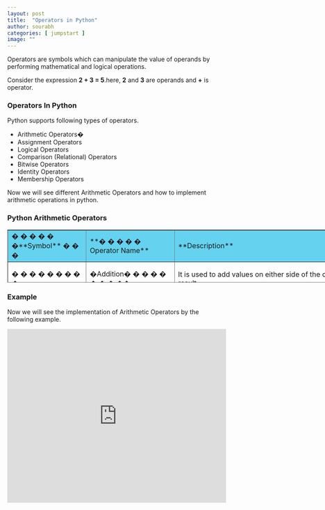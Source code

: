 ```yaml
---
layout: post
title:  "Operators in Python"
author: sourabh
categories: [ jumpstart ]
image: ""
---
```


Operators are symbols which can manipulate the value of operands by performing mathematical and logical operations.

Consider the expression **2 + 3 = 5**.here, **2** and **3** are operands and **+** is operator.

### **Operators In Python**

Python supports following types of operators.

*   Arithmetic Operators�
*   Assignment Operators
*   Logical Operators
*   Comparison (Relational) Operators
*   Bitwise Operators
*   Identity Operators
*   Membership Operators

Now we will see different Arithmetic Operators and how to implement arithmetic operations in python.

### Python Arithmetic Operators

<table style="height: 122px; width: 922px; border-collapse: collapse; border-style: solid;" border="1">

<tbody>

<tr style="height: 18px; background-color: #65d2f0;">

<td style="width: 172px; height: 18px;">� � � � � �**Symbol** � � �</td>

<td style="width: 196px; height: 18px;">**� � � � � Operator Name**</td>

<td style="width: 589px; height: 18px;">**Description**</td>

</tr>

<tr style="height: 10px;">

<td style="width: 172px; height: 10px; text-align: left;">� � � � � � � � � +</td>

<td style="width: 196px; height: 10px; text-align: left;">�Addition� � � � � � � � ��</td>

<td style="width: 589px; height: 10px;">

It is used to add values on either side of the operator and give the result.

</td>

</tr>

<tr style="height: 18px;">

<td style="width: 172px; height: 18px; text-align: left;">� � � � � � � � � -</td>

<td style="width: 196px; height: 18px; text-align: left;">�Subtraction� � � � � � � �</td>

<td style="width: 589px; height: 18px;">

It is used to subtracts values of right- hand operand from left-hand operand.

</td>

</tr>

<tr style="height: 18px;">

<td style="width: 172px; height: 10px; text-align: left;">� � � � � � � � � *</td>

<td style="width: 196px; height: 10px; text-align: left;">�Multiplication� � � � � ��</td>

<td style="width: 589px; height: 10px;">

It is used to multiplies values on both sides of the operator.� � � � � ��

</td>

</tr>

<tr style="height: 18px;">

<td style="width: 172px; height: 18px; text-align: left;">� � � � � � � � � /</td>

<td style="width: 196px; height: 18px; text-align: left;">�Division � � � � � � ��</td>

<td style="width: 589px; height: 18px;">

It is used to divide left-hand operator by right-hand operator.

</td>

</tr>

<tr style="height: 18px;">

<td style="width: 172px; height: 18px; text-align: left;">� � � � � � � � �%</td>

<td style="width: 196px; height: 18px; text-align: left;">�Modulus � � � � � � ��</td>

<td style="width: 589px; height: 18px;">

It is used to divide left-hand operator by right-hand operator and returns the remainder.

</td>

</tr>

<tr style="height: 18px;">

<td style="width: 172px; height: 10px; text-align: left;">� � � � � � � � **</td>

<td style="width: 196px; height: 10px; text-align: left;">�Exponent � � � � � � ��</td>

<td style="width: 589px; height: 10px;">

It is used to calculates the exponential power.

</td>

</tr>

<tr style="height: 10px;">

<td style="width: 172px; height: 20px; text-align: left;">� � � � � � � � �//</td>

<td style="width: 196px; height: 20px; text-align: left;">�Floor Division</td>

<td style="width: 589px; height: 20px;">

It is used to the division of operands here the result is the quotient in which the digits after decimal points are removed.

</td>

</tr>

</tbody>

</table>

### **Example**

Now we will see the implementation of Arithmetic Operators by the following example.

<iframe src="https://repl.it/@ShailiDashora/Operator-in-Python?lite=true" width="100%" height="400px" frameborder="no" scrolling="no" sandbox="allow-forms allow-pointer-lock allow-popups allow-same-origin allow-scripts allow-modals" allowfullscreen="allowfullscreen"></iframe>